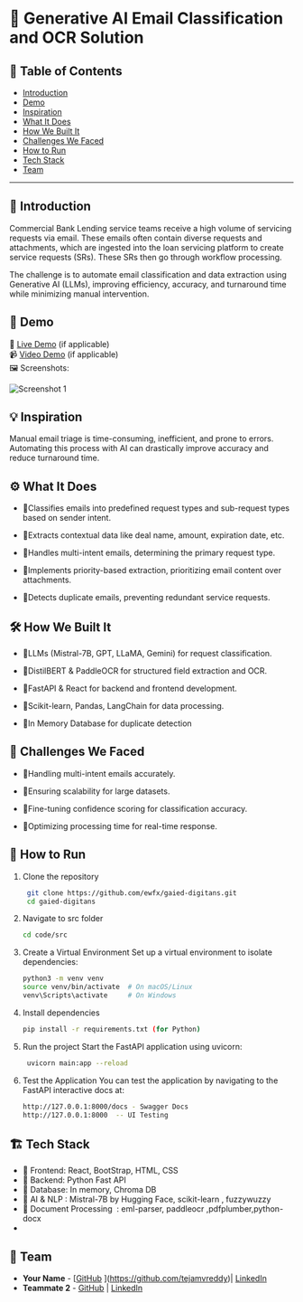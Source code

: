 # 🚀 Generative AI Email Classification and OCR Solution

## 📌 Table of Contents
- [Introduction](#introduction)
- [Demo](#demo)
- [Inspiration](#inspiration)
- [What It Does](#what-it-does)
- [How We Built It](#how-we-built-it)
- [Challenges We Faced](#challenges-we-faced)
- [How to Run](#how-to-run)
- [Tech Stack](#tech-stack)
- [Team](#team)

---

## 🎯 Introduction
Commercial Bank Lending service teams receive a high volume of servicing requests via email. These emails often contain diverse requests and attachments, which are ingested into the loan servicing platform to create service requests (SRs). These SRs then go through workflow processing.

The challenge is to automate email classification and data extraction using Generative AI (LLMs), improving efficiency, accuracy, and turnaround time while minimizing manual intervention. 
## 🎥 Demo
🔗 [Live Demo](#) (if applicable)  
📹 [Video Demo](#) (if applicable)  
🖼️ Screenshots:


![Screenshot 1](link-to-image)

## 💡 Inspiration
Manual email triage is time-consuming, inefficient, and prone to errors. Automating this process with AI can drastically improve accuracy and reduce turnaround time.

## ⚙️ What It Does

- 🔹Classifies emails into predefined request types and sub-request types based on sender intent.

- 🔹Extracts contextual data like deal name, amount, expiration date, etc.

- 🔹Handles multi-intent emails, determining the primary request type.

- 🔹Implements priority-based extraction, prioritizing email content over attachments.

- 🔹Detects duplicate emails, preventing redundant service requests.

## 🛠️ How We Built It

- 🔹LLMs (Mistral-7B, GPT, LLaMA, Gemini) for request classification.

- 🔹DistilBERT & PaddleOCR for structured field extraction and OCR.

- 🔹FastAPI & React for backend and frontend development.

- 🔹Scikit-learn, Pandas, LangChain for data processing.

- 🔹In Memory Database for duplicate detection



## 🚧 Challenges We Faced

- 🔹Handling multi-intent emails accurately.

- 🔹Ensuring scalability for large datasets.

- 🔹Fine-tuning confidence scoring for classification accuracy.

- 🔹Optimizing processing time for real-time response.

## 🏃 How to Run
1. Clone the repository  
   ```sh
    git clone https://github.com/ewfx/gaied-digitans.git
    cd gaied-digitans
     ```
2. Navigate to src folder
   ```sh
   cd code/src
   ```
3. Create a Virtual Environment
   Set up a virtual environment to isolate dependencies:
   ```sh
   python3 -m venv venv
   source venv/bin/activate  # On macOS/Linux
   venv\Scripts\activate     # On Windows
   ```
4. Install dependencies  
   ```sh
   pip install -r requirements.txt (for Python)
   ```
5. Run the project
   Start the FastAPI application using uvicorn:
   ```sh
    uvicorn main:app --reload
   ```
6. Test the Application
   You can test the application by navigating to the FastAPI interactive docs at:
   ```sh
   http://127.0.0.1:8000/docs - Swagger Docs
   http://127.0.0.1:8000  -- UI Testing
   ```
## 🏗️ Tech Stack
- 🔹 Frontend: React, BootStrap, HTML, CSS
- 🔹 Backend: Python Fast API 
- 🔹 Database: In memory, Chroma DB
- 🔹 AI & NLP : Mistral-7B by Hugging Face, scikit-learn , fuzzywuzzy
- 🔹 Document Processing  : eml-parser, paddleocr ,pdfplumber,python-docx
- 

## 👥 Team
- **Your Name** - [[GitHub](#) ](https://github.com/tejamvreddy)| [LinkedIn](#)
- **Teammate 2** - [GitHub](#) | [LinkedIn](#)
